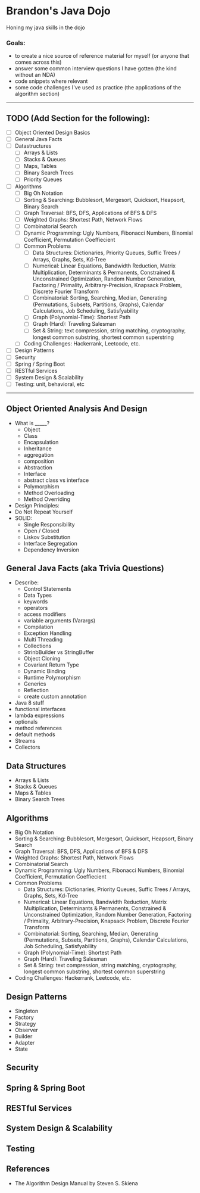 # Brandon's Java Dojo
Honing my java skills in the dojo

### Goals:
- to create a nice source of reference material for myself (or anyone that comes across this)
- answer some common interview questions I have gotten (the kind without an NDA)
- code snippets where relevant
- some code challenges I've used as practice (the applications of the algorithm section)

---

## TODO (Add Section for the following):
- [ ] Object Oriented Design Basics
- [ ] General Java Facts
- [ ] Datastructures
  - [ ] Arrays & Lists
  - [ ] Stacks & Queues
  - [ ] Maps, Tables
  - [ ] Binary Search Trees
  - [ ] Priority Queues
- [ ] Algorithms
  - [ ] Big Oh Notation
  - [ ] Sorting & Searching: Bubblesort, Mergesort, Quicksort, Heapsort, Binary Search
  - [ ] Graph Traversal: BFS, DFS, Applications of BFS & DFS
  - [ ] Weighted Graphs: Shortest Path, Network Flows
  - [ ] Combinatorial Search
  - [ ] Dynamic Programming: Ugly Numbers, Fibonacci Numbers, Binomial Coefficient, Permutation Coeffiecient
  - [ ] Common Problems
    - [ ] Data Structures: Dictionaries, Priority Queues, Suffic Trees / Arrays, Graphs, Sets, Kd-Tree
    - [ ] Numerical: Linear Equations, Bandwidth Reduction, Matrix Multiplication, Determinants & Permanents, Constrained & Unconstrained Optimization, Random Number Generation, Factoring / Primality, Arbitrary-Precision, Knapsack Problem, Discrete Fourier Transform
    - [ ] Combinatorial: Sorting, Searching, Median, Generating (Permutations, Subsets, Partitions, Graphs), Calendar Calculations, Job Scheduling, Satisfyability
    - [ ] Graph (Polynomial-Time): Shortest Path
    - [ ] Graph (Hard): Traveling Salesman
    - [ ] Set & String: text compression, string matching, cryptography, longest common substring, shortest common superstring
  - [ ] Coding Challenges: Hackerrank, Leetcode, etc.
- [ ] Design Patterns
- [ ] Security
- [ ] Spring / Spring Boot
- [ ] RESTful Services
- [ ] System Design & Scalability
- [ ] Testing: unit, behavioral, etc

---

## Object Oriented Analysis And Design
- What is _____?
  - Object
  - Class
  - Encapsulation
  - Inheritance
  - aggregation
  - composition
  - Abstraction
  - Interface
  - abstract class vs interface
  - Polymorphism
  - Method Overloading
  - Method Overriding
 - Design Principles:
  - Do Not Repeat Yourself
  - SOLID:
    - Single Responsibility
    - Open / Closed
    - Liskov Substitution
    - Interface Segregation
    - Dependency Inversion
    
## General Java Facts (aka Trivia Questions)
- Describe:
  - Control Statements
  - Data Types
  - keywords
  - operators
  - access modifiers
  - variable arguments (Varargs)
  - Compilation
  - Exception Handling
  - Multi Threading
  - Collections
  - StrinbBuilder vs StringBuffer
  - Object Cloning
  - Covariant Return Type
  - Dynamic Binding
  - Runtime Polymorphism
  - Generics
  - Reflection
  - create custom annotation
 - Java 8 stuff
  - functional interfaces
  - lambda expressions
  - optionals
  - method references
  - default methods
  - Streams
  - Collectors
  
## Data Structures
- Arrays & Lists
- Stacks & Queues
- Maps & Tables
- Binary Search Trees

## Algorithms
  - Big Oh Notation
  - Sorting & Searching: Bubblesort, Mergesort, Quicksort, Heapsort, Binary Search
  - Graph Traversal: BFS, DFS, Applications of BFS & DFS
  - Weighted Graphs: Shortest Path, Network Flows
  - Combinatorial Search
  - Dynamic Programming: Ugly Numbers, Fibonacci Numbers, Binomial Coefficient, Permutation Coeffiecient
  - Common Problems
    - Data Structures: Dictionaries, Priority Queues, Suffic Trees / Arrays, Graphs, Sets, Kd-Tree
    - Numerical: Linear Equations, Bandwidth Reduction, Matrix Multiplication, Determinants & Permanents, Constrained & Unconstrained Optimization, Random Number Generation, Factoring / Primality, Arbitrary-Precision, Knapsack Problem, Discrete Fourier Transform
    - Combinatorial: Sorting, Searching, Median, Generating (Permutations, Subsets, Partitions, Graphs), Calendar Calculations, Job Scheduling, Satisfyability
    - Graph (Polynomial-Time): Shortest Path
    - Graph (Hard): Traveling Salesman
    - Set & String: text compression, string matching, cryptography, longest common substring, shortest common superstring
  - Coding Challenges: Hackerrank, Leetcode, etc.
  
## Design Patterns
- Singleton
- Factory
- Strategy
- Observer
- Builder
- Adapter
- State

## Security

## Spring & Spring Boot

## RESTful Services

## System Design & Scalability

## Testing

## References
- The Algorithm Design Manual by Steven S. Skiena
